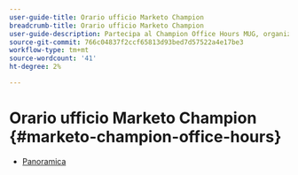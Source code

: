 ```yaml
---
user-guide-title: Orario ufficio Marketo Champion
breadcrumb-title: Orario ufficio Marketo Champion
user-guide-description: Partecipa al Champion Office Hours MUG, organizzato dal Marketo Engage Champion Class, per ricevere risposte alle tue domande più difficili su Marketo dagli esperti di prodotto e entrare in contatto con i principali esperti di marketing del settore.
source-git-commit: 766c04837f2ccf65813d93bed7d57522a4e17be3
workflow-type: tm+mt
source-wordcount: '41'
ht-degree: 2%

---
```



# Orario ufficio Marketo Champion {#marketo-champion-office-hours}

+ [Panoramica](overview.md)
